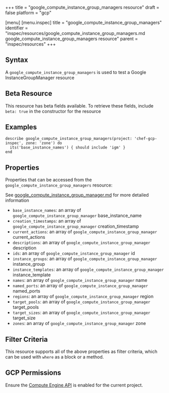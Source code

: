 +++
title = "google_compute_instance_group_managers resource"
draft = false
platform = "gcp"

[menu]
  [menu.inspec]
    title = "google_compute_instance_group_managers"
    identifier = "inspec/resources/google_compute_instance_group_managers.md google_compute_instance_group_managers resource"
    parent = "inspec/resources"
+++


## Syntax
A `google_compute_instance_group_managers` is used to test a Google InstanceGroupManager resource


## Beta Resource
This resource has beta fields available. To retrieve these fields, include `beta: true` in the constructor for the resource

## Examples
```
describe google_compute_instance_group_managers(project: 'chef-gcp-inspec', zone: 'zone') do
  its('base_instance_names') { should include 'igm' }
end
```

## Properties
Properties that can be accessed from the `google_compute_instance_group_managers` resource:

See [google_compute_instance_group_manager.md](google_compute_instance_group_manager.md) for more detailed information
  * `base_instance_names`: an array of `google_compute_instance_group_manager` base_instance_name
  * `creation_timestamps`: an array of `google_compute_instance_group_manager` creation_timestamp
  * `current_actions`: an array of `google_compute_instance_group_manager` current_actions
  * `descriptions`: an array of `google_compute_instance_group_manager` description
  * `ids`: an array of `google_compute_instance_group_manager` id
  * `instance_groups`: an array of `google_compute_instance_group_manager` instance_group
  * `instance_templates`: an array of `google_compute_instance_group_manager` instance_template
  * `names`: an array of `google_compute_instance_group_manager` name
  * `named_ports`: an array of `google_compute_instance_group_manager` named_ports
  * `regions`: an array of `google_compute_instance_group_manager` region
  * `target_pools`: an array of `google_compute_instance_group_manager` target_pools
  * `target_sizes`: an array of `google_compute_instance_group_manager` target_size
  * `zones`: an array of `google_compute_instance_group_manager` zone

## Filter Criteria
This resource supports all of the above properties as filter criteria, which can be used
with `where` as a block or a method.

## GCP Permissions

Ensure the [Compute Engine API](https://console.cloud.google.com/apis/library/compute.googleapis.com/) is enabled for the current project.
